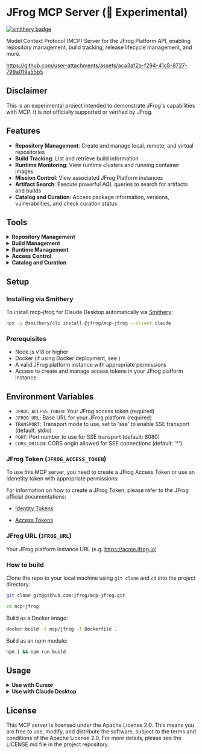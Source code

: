 # JFrog MCP Server (🧪 Experimental)

[![smithery badge](https://smithery.ai/badge/@jfrog/mcp-jfrog)](https://smithery.ai/server/@jfrog/mcp-jfrog)

Model Context Protocol (MCP) Server for the JFrog Platform API, enabling repository management, build tracking, release lifecycle management, and more.


https://github.com/user-attachments/assets/aca3af2b-f294-41c8-8727-799a019a55b5


## Disclaimer
This is an experimental project intended to demonstrate JFrog's capabilities with MCP. It is not officially supported or verified by JFrog.

## Features

- **Repository Management**: Create and manage local, remote, and virtual repositories
- **Build Tracking**: List and retrieve build information
- **Runtime Monitoring**: View runtime clusters and running container images
- **Mission Control**: View associated JFrog Platform instances
- **Artifact Search**: Execute powerful AQL queries to search for artifacts and builds
- **Catalog and Curation**: Access package information, versions, vulnerabilities, and check curation status

## Tools

<details>
<summary><strong>Repository Management</strong></summary>

1. `check_jfrog_availability`
   - Check if JFrog platform is ready and functioning
   - Returns: Platform readiness status

2. `create_local_repository`
   - Create a new local repository in Artifactory
   - Inputs:
     - `key` (string): Repository key
     - `rclass` (string): Repository class (must be "local")
     - `packageType` (string): Package type of the repository
     - `description` (optional string): Repository description
     - `projectKey` (optional string): Project key to assign the repository to
     - `environments` (optional string[]): Environments to assign the repository to
   - Returns: Created repository details

3. `create_remote_repository`
   - Create a new remote repository in Artifactory to proxy external package registries
   - Inputs:
     - `key` (string): Repository key
     - `rclass` (string): Repository class (must be "remote")
     - `packageType` (string): Package type of the repository
     - `url` (string): URL to the remote repository
     - `username` (optional string): Remote repository username
     - `password` (optional string): Remote repository password
     - `description` (optional string): Repository description
     - `projectKey` (optional string): Project key to assign the repository to
     - `environments` (optional string[]): Environments to assign the repository to
     - Many other optional parameters for specific repository configurations
   - Returns: Created repository details

4. `create_virtual_repository`
   - Create a new virtual repository in Artifactory that aggregates multiple repositories
   - Inputs:
     - `key` (string): Repository key
     - `rclass` (string): Repository class (must be "virtual")
     - `packageType` (string): Package type of the repository
     - `repositories` (string[]): List of repository keys to include in the virtual repository
     - `description` (optional string): Repository description
     - `projectKey` (optional string): Project key to assign the repository to
     - `environments` (optional string[]): Environments to assign the repository to
     - Other optional parameters for specific repository configurations
   - Returns: Created repository details

5. `list_repositories`
   - List all repositories in Artifactory with optional filtering
   - Inputs:
     - `type` (optional string): Filter repositories by type (local, remote, virtual, federated, distribution)
     - `packageType` (optional string): Filter repositories by package type
     - `project` (optional string): Filter repositories by project key
   - Returns: List of repositories matching the filters

6. `set_folder_property`
   - Set properties on a folder in Artifactory, with optional recursive application
   - Inputs:
     - `folderPath` (string): Path to the folder where properties should be set
     - `properties` (object): Key-value pairs of properties to set
     - `recursive` (optional boolean): Whether to apply properties recursively to sub-folders
   - Returns: Operation result

7. `execute_aql_query`
   - Execute an Artifactory Query Language (AQL) query to search for artifacts, builds, or other entities in JFrog Artifactory
   - Inputs:
     - `query` (string): The AQL query to execute. Must follow AQL syntax (e.g., items.find({"repo":"my-repo"}).include("name","path"))
     - `domain` (optional string): The primary domain to search in (items, builds, archive.entries, build.promotions, releases)
     - `transitive` (optional boolean): Whether to search in remote repositories
     - `limit` (optional number): Maximum number of results to return
     - `offset` (optional number): Number of results to skip
     - `include_fields` (optional string[]): Fields to include in the results
     - `sort_by` (optional string): Field to sort results by
     - `sort_order` (optional string): Sort order (asc or desc)
   - Returns: Search results with metadata
</details>

<details>
<summary><strong>Build Management</strong></summary>

8. `list_jfrog_builds`
   - Return a list of all builds in the JFrog platform
   - Returns: List of builds

9. `get_specific_build`
   - Get details for a specific build by name
   - Inputs:
     - `buildName` (string): Name of the build to retrieve
     - `project` (optional string): Project key to scope the build search
   - Returns: Build details
</details>

<details>
<summary><strong>Runtime Management</strong></summary>

10. `list_jfrog_runtime_clusters`
    - Return a list of all runtime clusters in the JFrog platform
    - Inputs:
      - `limit` (optional integer): The maximum number of clusters to return
      - `next_key` (optional string): The next key to use for pagination
    - Returns: List of runtime clusters

11. `get_jfrog_runtime_specific_cluster`
    - Return a runtime cluster by ID
    - Inputs:
      - `clusterId` (integer): The ID of the cluster to retrieve
    - Returns: Cluster details

12. `list_jfrog_running_images`
    - List all running container images across runtime clusters with their security and operational status
    - Inputs:
      - `filters` (optional string): Filters to apply
      - `num_of_rows` (optional integer): Number of rows to return
      - `page_num` (optional integer): Page number
      - `statistics` (optional boolean): Whether to include statistics
      - `timePeriod` (optional string): Time period to query
    - Returns: List of running images
</details>

<details>
<summary><strong>Access Control</strong></summary>

13. `list_jfrog_environments`
    - Get a list of all environments types in the JFrog platform with their details
    - Inputs:
    - Returns: List of environments

14. `list_jfrog_projects`
    - Get a list of all projects in the JFrog platform with their details
    - Inputs:
    - Returns: List of projects

15. `get_specific_project`
    - Get detailed information about a specific project in the JFrog platform
    - Inputs:
      - `project_key` (string): The unique key of the project to retrieve
    - Returns: Project details

16. `create_project`
    - Create a new project in the JFrog platform
    - Inputs:
      - `project_key` (string): Unique identifier for the project
      - `display_name` (string): Display name of the project
      - `description` (string): Description of the project
      - `admin_privileges` (object): Administrative privileges for the project
      - `storage_quota_bytes` (number): Storage quota in bytes (-1 for unlimited)
    - Returns: Created project details
</details>

<details>
<summary><strong>Catalog and Curation</strong></summary>

17. `jfrog_get_package_info`
    - Get publicly available information about a software package
    - Inputs:
      - `type` (string): The type of package (pypi, npm, maven, golang, nuget, huggingface, rubygems)
      - `name` (string): The name of the package, as it appears in the package repository
      - `version` (optional string): The version of the package (default: "latest")
    - Returns: Package information including description, latest version, license, and URLs

18. `jfrog_get_package_versions`
    - Get a list of versions of a publicly available package with publication dates
    - Inputs:
      - `type` (string): The type of package (pypi, npm, maven, golang, nuget, huggingface, rubygems)
      - `name` (string): The name of the package, as it appears in the package repository
    - Returns: List of package versions with publication dates

19. `jfrog_get_package_version_vulnerabilities`
    - Get a list of known vulnerabilities affecting a specific version of an open source package
    - Inputs:
      - `type` (string): The type of package (pypi, npm, maven, golang, nuget, huggingface, rubygems)
      - `name` (string): The name of the package, as it appears in the package repository
      - `version` (optional string): The version of the package (default: "latest")
      - `pageSize` (optional number): Number of vulnerabilities to return per page (default: 10)
      - `pageCount` (optional number): Number of pages to return (default: 1)
    - Returns: List of vulnerabilities affecting the specified package version

20. `jfrog_get_vulnerability_info`
    - Get detailed information about a specific vulnerability, including affected packages and versions
    - Inputs:
      - `cve_id` (string): The CVE ID or vulnerability identifier to look up
      - `pageSize` (optional number): Number of vulnerabilities to return per page (default: 10)
      - `pageCount` (optional number): Number of pages to return (default: 1)
    - Returns: Detailed vulnerability information and affected packages

21. `jfrog_get_package_curation_status`
    - Check the curation status of a specific package version
    - Inputs:
      - `packageType` (string): The type of package (pypi, npm, maven, golang, nuget, huggingface, rubygems)
      - `packageName` (string): The name of the package, as it appears in the package repository
      - `packageVersion` (string): The version of the package, as it appears in the package repository
    - Returns: Curation status (approved, blocked, or inconclusive)
</details>

## Setup

### Installing via Smithery

To install mcp-jfrog for Claude Desktop automatically via [Smithery](https://smithery.ai/server/@jfrog/mcp-jfrog):

```bash
npx -y @smithery/cli install @jfrog/mcp-jfrog --client claude
```

### Prerequisites

- Node.js v18 or higher
- Docker (if using Docker deployment, see )
- A valid JFrog platform instance with appropriate permissions
- Access to create and manage access tokens in your JFrog platform instance

## Environment Variables

- `JFROG_ACCESS_TOKEN`: Your JFrog access token (required)
- `JFROG_URL`: Base URL for your JFrog platform (required)
- `TRANSPORT`: Transport mode to use, set to 'sse' to enable SSE transport (default: stdio)
- `PORT`: Port number to use for SSE transport (default: 8080)
- `CORS_ORIGIN`: CORS origin allowed for SSE connections (default: '*')

### JFrog Token (`JFROG_ACCESS_TOKEN`)
To use this MCP server, you need to create a JFrog Access Token or use an Idenetity token with appropriate permissions:

For information on how to create a JFrog Token, please refer to the JFrog official documentations:

- [Identity Tokens](https://jfrog.com/help/r/platform-api-key-deprecation-and-the-new-reference-tokens/introducing-jfrog-access-and-identity-tokens)

- [Access Tokens](https://jfrog.com/help/r/jfrog-platform-administration-documentation/access-tokens)

### JFrog URL (`JFROG_URL`)

Your JFrog platform instance URL (e.g. https://acme.jfrog.io)


### How to build

Clone the repo to your local machine using `git clone` and `cd` into the project directory:

```bash
git clone git@github.com:jfrog/mcp-jfrog.git

cd mcp-jfrog
```

Build as a Docker image:

```bash
docker build -t mcp/jfrog -f Dockerfile .
```

Build as an npm module: 

```bash
npm i && npm run build
```


## Usage

<details>
<summary><strong>Use with Cursor</strong></summary>
Add the following to your `~/.cursor/mcp.json`:

### npm

```json
{
  "mcpServers": {
    "MCP-JFrog": { 
      "command": "npm",
      "args": [
        "exec",
        "-y",
        "github:jfrog/mcp-jfrog"
      ],
      "env": {
        "JFROG_ACCESS_TOKEN": "ACCESS_TOKEN",
        "JFROG_URL": "https://<YOUR_JFROG_INSTANCE_URL>"
      }
    }
  },
  "mcp-local-dev":{
      "command": "node",
      "args": [
        "/<ABSOLUT_PATH_TO>/mcp-jfrog/dist/index.js"
      ],
      "env": {
        "JFROG_ACCESS_TOKEN": "<ACCESS_TOKEN>>",
        "JFROG_URL": "<JFROG_URL>"
      }
    }
}
```

### Docker
```json
{
  "mcpServers": { 
    "jfrog": {
      "command": "docker",
      "args": [
        "run",
        "--rm",
        "-i",
        "-e",
        "JFROG_ACCESS_TOKEN",
        "-e",
        "JFROG_URL",
        "mcp/jfrog"
      ],
      "env": {
        "JFROG_ACCESS_TOKEN": "<YOUR_TOKEN>",
        "JFROG_URL": "https://your-instance.jfrog.io" // Your JFrog platform URL
      }
    }
  }
}
```

### SSE Transport Mode

To use the JFrog MCP Server with SSE transport mode (useful for web interfaces like Cursor's webview):

```json
{
  "mcpServers": { 
    "jfrog-sse": {
      "command": "docker",
      "args": [
        "run",
        "--rm",
        "-p",
        "8080:8080",
        "-e",
        "TRANSPORT=sse",
        "-e",
        "PORT=8080",
        "-e",
        "CORS_ORIGIN=*",
        "-e",
        "JFROG_ACCESS_TOKEN",
        "-e",
        "JFROG_URL",
        "mcp/jfrog"
      ],
      "env": {
        "JFROG_ACCESS_TOKEN": "<YOUR_TOKEN>",
        "JFROG_URL": "https://your-instance.jfrog.io"
      },
      "serverUrl": "http://localhost:8080/sse"
    }
  }
}
```

Note: For SSE mode, you need to add the `serverUrl` parameter pointing to your SSE endpoint, and expose the port used by the server (-p 8080:8080).
</details>

<details>
<summary><strong>Use with Claude Desktop</strong></summary>


Add the following to your `claude_desktop_config.json`:
#### Docker

```json
{
  "mcpServers": { 
    "jfrog": {
      "command": "docker",
      "args": [
        "run",
        "--rm",
        "-i",
        "-e",
        "JFROG_ACCESS_TOKEN",
        "-e",
        "JFROG_URL",
        "mcp/jfrog"
      ],
      "env": {
        "JFROG_ACCESS_TOKEN": "<YOUR_TOKEN>",
        "JFROG_URL": "https://your-instance.jfrog.io" // Your JFrog platform URL
      }
    }
  }
}
```

### npm

```json
{
"mcpServers": {
    "MCP-JFrog": { 
      "command": "npm",
      "args": [
        "exec",
        "-y",
        "github:jfrog/mcp-jfrog"
      ],
      "env": {
        "JFROG_ACCESS_TOKEN": "ACCESS_TOKEN",
        "JFROG_URL": "https://<YOUR_JFROG_INSTANCE_URL>"
      }
    }
  }
}
```

### SSE Transport Mode

For Claude Desktop with SSE transport:

```json
{
  "mcpServers": { 
    "jfrog-sse": {
      "command": "docker",
      "args": [
        "run",
        "--rm",
        "-p",
        "8080:8080",
        "-e",
        "TRANSPORT=sse",
        "-e",
        "PORT=8080",
        "-e",
        "CORS_ORIGIN=*",
        "-e",
        "JFROG_ACCESS_TOKEN",
        "-e",
        "JFROG_URL",
        "mcp/jfrog"
      ],
      "env": {
        "JFROG_ACCESS_TOKEN": "<YOUR_TOKEN>",
        "JFROG_URL": "https://your-instance.jfrog.io"
      },
      "serverUrl": "http://localhost:8080/sse"
    }
  }
}
```
</details>


## License

This MCP server is licensed under the Apache License 2.0. This means you are free to use, modify, and distribute the software, subject to the terms and conditions of the Apache License 2.0. For more details, please see the LICENSE.md file in the project repository.
